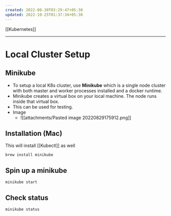 ```yaml
---
created: 2022-08-30T03:29:47+05:30
updated: 2022-10-25T01:37:34+05:30
---
```

[[Kubernetes]]

---
# Local Cluster Setup

## Minikube
- To setup a local K8s cluster, use **Minikube** which is a single node cluster with both master and worker processes installed and a docker runtime. 
- Minikube creates a virtual box on your local machine. The node runs inside that virtual box.
- This can be used for testing.
- Image
	- ![[attachments/Pasted image 20220829175912.png]]

## Installation (Mac)
This will install [[Kubectl]] as well
```
brew install minikube
```

## Spin up a minikube
```
minikube start
```

## Check status
```
minikube status
```